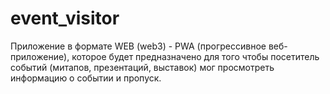 # event_visitor

Приложение в формате WEB (web3) - PWA (прогрессивное веб-приложение), которое будет предназначено для того чтобы посетитель событий (митапов, презентаций, выставок) мог просмотреть информацию о событии и пропуск.



